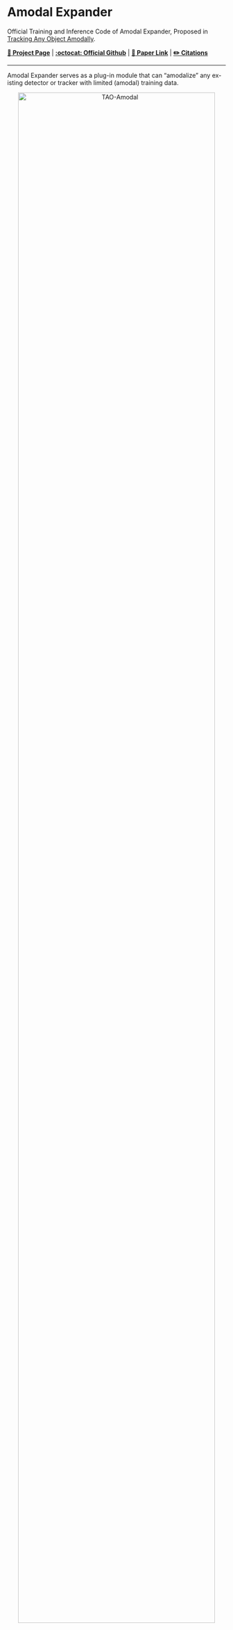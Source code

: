 # Amodal Expander

   Official Training and Inference Code of Amodal Expander, Proposed in [Tracking Any Object Amodally](https://tao-amodal.github.io/).
  <!-- [**:paperclip: Paper Link**]() -->
   [**:orange_book: Project Page**](https://tao-amodal.github.io/) | [**:octocat: Official Github**](https://github.com/WesleyHsieh0806/TAO-Amodal)  | [**:paperclip: Paper Link**](https://arxiv.org/abs/2312.12433) | [**:pencil2: Citations**](#citations)



---

  Amodal Expander serves as a plug-in module that can “amodalize” any ex-isting detector or tracker with limited (amodal) training data.
   
   <div align="center">
  <a href="#school_satchel-get-started"><img width="95%" alt="TAO-Amodal" src="https://github.com/WesleyHsieh0806/Amodal-Expander/assets/55971907/70ddf677-2c88-40d4-8b15-b2b7825d4eff"></a>
   </div>


  :pushpin: Leave a :star: in our [official repository](https://github.com/WesleyHsieh0806/TAO-Amodal) to keep track of the updates.

---


  <h2> Table of Contents</h2>
  <ul>
    <li>
      <a href="#school_satchel-get-started">Get Started</a>
    </li>
    <li>
      <a href="#running-training-and-inference">Training and Inference</a>
    </li>
    <li>
      <a href="#bar_chart-evaluation">Evaluation</a>
    </li>
    <li>
      <a href="#robot-demo">Demo</a>
    </li>
    <li>
      <a href="#rabbit2-pastenocclude">PasteNOcclude</a>
    </li>
    <li>
      <a href="#citations">Citations</a>
    </li>
  </ul>



---

## :school_satchel: Get Started

See [installation instructions](./docs/INSTALL.md).

## :running: Training and Inference
We augment the SOTA modal tracker [GTR](https://github.com/xingyizhou/GTR) with Amodal Expander by fine-tuning on [TAO-Amodal](https://huggingface.co/datasets/chengyenhsieh/TAO-Amodal) dataset.

Please [prepare datasets](./datasets/README.md) and check our [MODEL ZOO](./docs/MODEL_ZOO.md) for training/inference instructions.

## :bar_chart: Evaluation
After obtaining the prediction JSON `lvis_instances_results.json` through the above inference pipeline. You can evaluate the tracker results using our [evaluation toolkit](https://github.com/WesleyHsieh0806/TAO-Amodal?tab=readme-ov-file#bar_chart-evaluation).

## :robot: Demo
You can test our model on a single video through:
```bash
python demo.py --config-file configs/GTR_TAO_Amodal_Expander_PasteNOcclude.yaml \
               --video-input demo/input_video.mp4 \
               --output      demo/output.mp4 \
               --opts        MODEL.WEIGHTS /path/to/Amodal_Expander_PnO_45k.pth
```
> Use `--input video_folder/*.jpg` instead if the video consists of image frames.

## :rabbit2: PasteNOcclude
PasteNOcclude serves as a data augmentation technique to automatically generate more occlusion scenarios. 
Check the [Jupyter demo](./gtr/data/transforms/demo.ipynb) and implementation details ([link 1](./gtr/data/tao_amodal_dataset_modal_match_mapper.py#L274), [link 2](./gtr/data/transforms/paste_and_occlude_transform.py), [link 3](./gtr/data/transforms/paste_and_occlude_impl.py)).

<div align="center">
  <a href="https://tao-amodal.github.io/"><img width="95%" alt="TAO-Amodal" src="https://github.com/WesleyHsieh0806/Amodal-Expander/assets/55971907/c08286bf-3e8a-464e-b5e3-dd23f389962f"></a>
   </div>

## Acknowledgement
This repository is built upon [Global Tracking Transformer](https://github.com/xingyizhou/GTR) and [Detectron2](https://github.com/facebookresearch/detectron2).

## LICENSE
Check [here](https://github.com/xingyizhou/GTR?tab=readme-ov-file#license) for further details.

## Citations
``` bash
@misc{hsieh2023tracking,
    title={Tracking Any Object Amodally},
    author={Cheng-Yen Hsieh and Tarasha Khurana and Achal Dave and Deva Ramanan},
    year={2023},
    eprint={2312.12433},
    archivePrefix={arXiv},
    primaryClass={cs.CV}
}
```
